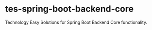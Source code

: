 # tes-spring-boot-backend-core
Technology Easy Solutions for Spring Boot Backend Core functionality.
